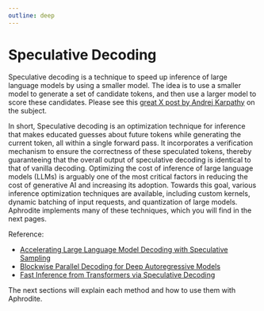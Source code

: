 ```yaml
---
outline: deep
---
```


# Speculative Decoding

Speculative decoding is a technique to speed up inference of large language models by using a smaller model. The idea is to use a smaller model to generate a set of candidate tokens, and then use a larger model to score these candidates. Please see this [great X post by Andrej Karpathy](https://x.com/karpathy/status/1697318534555336961) on the subject.

In short, Speculative decoding is an optimization technique for inference that makes educated guesses about future tokens while generating the current token, all within a single forward pass. It incorporates a verification mechanism to ensure the correctness of these speculated tokens, thereby guaranteeing that the overall output of speculative decoding is identical to that of vanilla decoding. Optimizing the cost of inference of large language models (LLMs) is arguably one of the most critical factors in reducing the cost of generative AI and increasing its adoption. Towards this goal, various inference optimization techniques are available, including custom kernels, dynamic batching of input requests, and quantization of large models. Aphrodite implements many of these techniques, which you will find in the next pages.



Reference:

- [Accelerating Large Language Model Decoding with Speculative Sampling](https://arxiv.org/abs/2302.01318)
- [Blockwise Parallel Decoding for Deep Autoregressive Models](https://arxiv.org/abs/1811.03115)
- [Fast Inference from Transformers via Speculative Decoding](https://arxiv.org/abs/2211.17192)

The next sections will explain each method and how to use them with Aphrodite.

